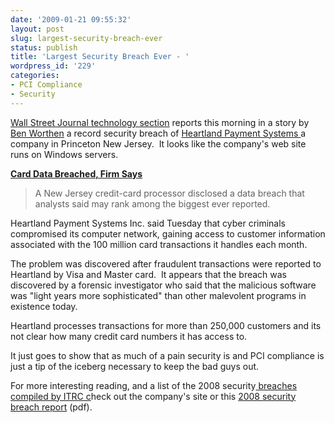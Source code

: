 ```yaml
---
date: '2009-01-21 09:55:32'
layout: post
slug: largest-security-breach-ever
status: publish
title: 'Largest Security Breach Ever - '
wordpress_id: '229'
categories:
- PCI Compliance
- Security
---
```


[Wall Street Journal technology section](http://online.wsj.com/public/page/news-tech-technology.html) reports this morning in a story by [Ben Worthen](http://www.linkedin.com/in/benworthen) a record security breach of [Heartland Payment Systems ](http://www.heartlandpaymentsystems.com/)a company in Princeton New Jersey.  It looks like the company's web site runs on Windows servers.

**[Card Data Breached, Firm Says](http://online.wsj.com/article/SB123249174099899837.html)**


> A New Jersey credit-card processor disclosed a data breach that analysts said may rank among the biggest ever reported.

Heartland Payment Systems Inc. said Tuesday that cyber criminals compromised its computer network, gaining access to customer information associated with the 100 million card transactions it handles each month.


The problem was discovered after fraudulent transactions were reported to Heartland by Visa and Master card.  It appears that the breach was discovered by a forensic investigator who said that the malicious software was "light years more sophisticated" than other malevolent programs in existence today.

Heartland processes transactions for more than 250,000 customers and its not clear how many credit card numbers it has access to.

It just goes to show that as much of a pain security is and PCI compliance is just a tip of the iceberg necessary to keep the bad guys out.

For more interesting reading, and a list of the 2008 security[ breaches compiled by ITRC c](http://www.idtheftcenter.org/artman2/publish/lib_survey/ITRC_2008_Breach_List.shtml)heck out the company's site or this [2008 security breach report](http://www.idtheftcenter.org/BreachPDF/ITRC_Breach_Report_2008_final.pdf) (pdf).


> 

> 
> 




